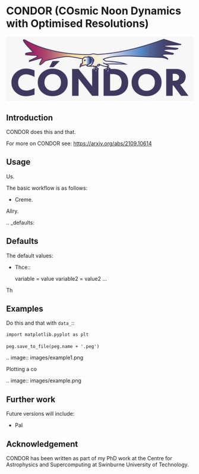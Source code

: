 # CONDOR (COsmic Noon Dynamics with Optimised Resolutions)

![logo](logo.jpeg)

Introduction
------------

CONDOR does this and that.

For more on CONDOR see: https://arxiv.org/abs/2109.10614


Usage
-----

Us.

The basic workflow is as follows:

- Creme.

Allry.

.. _defaults:

Defaults
--------

The default values:

- Thce::

  variable = value
  variable2 = value2
  ...

Th

Examples
--------
Do this and that with ``data_``::

    import matplotlib.pyplot as plt

    peg.save_to_file(peg.name + '.peg')

.. image:: images/example1.png

Plotting a co

.. image:: images/example.png

Further work
------------

Future versions will include:

- PaI

Acknowledgement
---------------
CONDOR has been written as part of my PhD work at the Centre for Astrophysics and Supercomputing at
Swinburne University of Technology.

